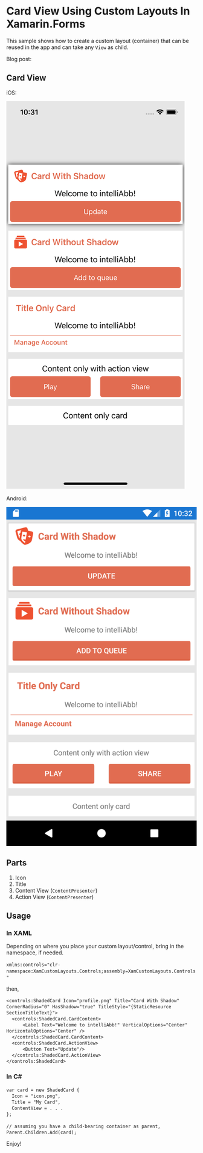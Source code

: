 # Card View Using Custom Layouts In Xamarin.Forms
This sample shows how to create a custom layout (container) that can be reused in the app and can take any `View` as child.

Blog post: <link>

## Card View

iOS:

![iOS](/Screenshots/ios.png)

Android:

![Android](/Screenshots/android.png)

## Parts
1. Icon
2. Title
3. Content View (`ContentPresenter`)
4. Action View (`ContentPresenter`)

## Usage

### In XAML
Depending on where you place your custom layout/control, bring in the namespace, if needed.

`xmlns:controls="clr-namespace:XamCustomLayouts.Controls;assembly=XamCustomLayouts.Controls" `

then,
```
<controls:ShadedCard Icon="profile.png" Title="Card With Shadow" CornerRadius="0" HasShadow="true" TitleStyle="{StaticResource SectionTitleText}">
  <controls:ShadedCard.CardContent>
      <Label Text="Welcome to intelliAbb!" VerticalOptions="Center" HorizontalOptions="Center" />
  </controls:ShadedCard.CardContent>
  <controls:ShadedCard.ActionView>
      <Button Text="Update"/>
  </controls:ShadedCard.ActionView>
</controls:ShadedCard>

```

### In C#
```
var card = new ShadedCard {
  Icon = "icon.png",
  Title = "My Card",
  ContentView = . . .
};

// assuming you have a child-bearing container as parent,
Parent.Children.Add(card);
```

Enjoy!
